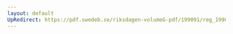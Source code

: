```yaml
---
layout: default
UpRedirect: https://pdf.swedeb.se/riksdagen-volumeG-pdf/199091/reg_199091/reg_199091_0802.pdf
---
```


